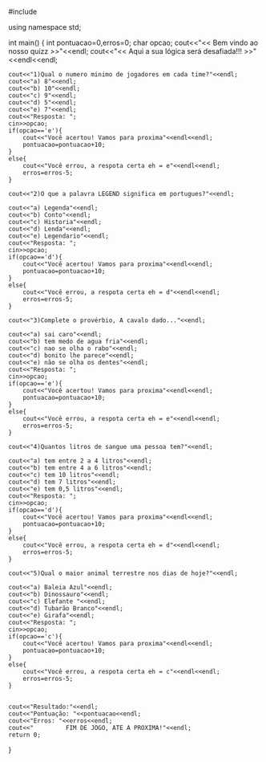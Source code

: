 #include <iostream>

using namespace std;

int main()
{
    int pontuacao=0,erros=0;
    char opcao;
    cout<<"<<           Bem vindo ao nosso quizz            >>"<<endl;
    cout<<"<<           Aqui a sua lógica será desafiada!!!         >>"<<endl<<endl;

    cout<<"1)Qual o numero minimo de jogadores em cada time?"<<endl;
    cout<<"a) 8"<<endl;
    cout<<"b) 10"<<endl;
    cout<<"c) 9"<<endl;
    cout<<"d) 5"<<endl;
    cout<<"e) 7"<<endl;
    cout<<"Resposta: ";
    cin>>opcao;
    if(opcao=='e'){
        cout<<"Você acertou! Vamos para proxima"<<endl<<endl;
        pontuacao=pontuacao+10;
    }
    else{
        cout<<"Você errou, a respota certa eh = e"<<endl<<endl;
        erros=erros-5;
    }

    cout<<"2)O que a palavra LEGEND significa em portugues?"<<endl;

    cout<<"a) Legenda"<<endl;
    cout<<"b) Conto"<<endl;
    cout<<"c) Historia"<<endl;
    cout<<"d) Lenda"<<endl;
    cout<<"e) Legendario"<<endl;
    cout<<"Resposta: ";
    cin>>opcao;
    if(opcao=='d'){
        cout<<"Você acertou! Vamos para proxima"<<endl<<endl;
        pontuacao=pontuacao+10;
    }
    else{
        cout<<"Você errou, a respota certa eh = d"<<endl<<endl;
        erros=erros-5;
    }

    cout<<"3)Complete o provérbio, A cavalo dado..."<<endl;

    cout<<"a) sai caro"<<endl;
    cout<<"b) tem medo de agua fria"<<endl;
    cout<<"c) nao se olha o rabo"<<endl;
    cout<<"d) bonito lhe parece"<<endl;
    cout<<"e) não se olha os dentes"<<endl;
    cout<<"Resposta: ";
    cin>>opcao;
    if(opcao=='e'){
        cout<<"Você acertou! Vamos para proxima"<<endl<<endl;
        pontuacao=pontuacao+10;
    }
    else{
        cout<<"Você errou, a respota certa eh = e"<<endl<<endl;
        erros=erros-5;
    }

    cout<<"4)Quantos litros de sangue uma pessoa tem?"<<endl;

    cout<<"a) tem entre 2 a 4 litros"<<endl;
    cout<<"b) tem entre 4 a 6 litros"<<endl;
    cout<<"c) tem 10 litros"<<endl;
    cout<<"d) tem 7 litros"<<endl;
    cout<<"e) tem 0,5 litros"<<endl;
    cout<<"Resposta: ";
    cin>>opcao;
    if(opcao=='d'){
        cout<<"Você acertou! Vamos para proxima"<<endl<<endl;
        pontuacao=pontuacao+10;
    }
    else{
        cout<<"Você errou, a respota certa eh = d"<<endl<<endl;
        erros=erros-5;
    }

    cout<<"5)Qual o maior animal terrestre nos dias de hoje?"<<endl;

    cout<<"a) Baleia Azul"<<endl;
    cout<<"b) Dinossauro"<<endl;
    cout<<"c) Elefante "<<endl;
    cout<<"d) Tubarão Branco"<<endl;
    cout<<"e) Girafa"<<endl;
    cout<<"Resposta: ";
    cin>>opcao;
    if(opcao=='c'){
        cout<<"Você acertou! Vamos para proxima"<<endl<<endl;
        pontuacao=pontuacao+10;
    }
    else{
        cout<<"Você errou, a respota certa eh = c"<<endl<<endl;
        erros=erros-5;
    }


    cout<<"Resultado:"<<endl;
    cout<<"Pontuação: "<<pontuacao<<endl;
    cout<<"Erros: "<<erros<<endl;
    cout<<"         FIM DE JOGO, ATE A PROXIMA!"<<endl;
    return 0;
}
